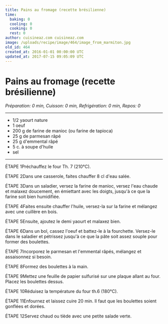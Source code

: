 ```yaml
---
title: Pains au fromage (recette brésilienne)
time:
  baking: 0
  cooling: 0
  cooking: 0
  rest: 0
author: cuisineaz.com cuisineaz.com
image: /uploads/recipe/image/464/image_from_marmiton.jpg
old_id: 464
created_at: 2016-01-01 00:00:00 UTC
updated_at: 2017-07-15 09:05:09 UTC
---
```


# Pains au fromage (recette brésilienne)

_Préparation: 0 min, Cuisson: 0 min, Refrigération: 0 min, Repos: 0_

---

- 1/2 yaourt nature
- 1 oeuf
- 200 g de farine de manioc (ou farine de tapioca)
- 25 g de parmesan râpé
- 25 g d'emmental râpé
- 5 c. à soupe d'huile
- sel

---

ÉTAPE 1Préchauffez le four Th. 7 (210°C).

ÉTAPE 2Dans une casserole, faites chauffer 8 cl d'eau salée.

ÉTAPE 3Dans un saladier, versez la farine de manioc, versez l'eau chaude et malaxez doucement, en émiettant avec les doigts, jusqu'à ce que la farine soit bien humidifiée.

ÉTAPE 4Faites ensuite chauffer l'huile, versez-la sur la farine et mélangez avec une cuillère en bois.

ÉTAPE 5Ensuite, ajoutez le demi yaourt et malaxez bien.

ÉTAPE 6Dans un bol, cassez l'oeuf et battez-le à la fourchette. Versez-le dans le saladier et pétrissez jusqu'à ce que la pâte soit assez souple pour former des boulettes.

ÉTAPE 7Incorporez le parmesan et l'emmental râpés, mélangez et assaisonnez si besoin.

ÉTAPE 8Formez des boulettes à la main.

ÉTAPE 9Mettez une feuille de papier sulfurisé sur une plaque allant au four. Placez les boulettes dessus.

ÉTAPE 10Réduisez la température du four th.6 (180°C).

ÉTAPE 11Enfournez et laissez cuire 20 min. Il faut que les boulettes soient gonflées et dorées.

ÉTAPE 12Servez chaud ou tiède avec une petite salade verte.
